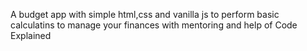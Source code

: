A budget app with simple html,css and vanilla js to perform basic calculatins to manage your finances
with mentoring and help of Code Explained
